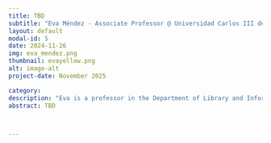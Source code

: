 ```yaml
---
title: TBD
subtitle: "Eva Méndez - Associate Professor @ Universidad Carlos III de Madrid "
layout: default
modal-id: 5
date: 2024-11-26
img: eva_mendez.png
thumbnail: evayellow.png
alt: image-alt
project-date: November 2025

category: 
description: "Eva is a professor in the Department of Library and Information Science at Carlos III University of Madrid, where she has also been the Deputy Vice-Chancellor of Scientific Policy and Strategy and Digital Education. She is the director of the OpenScienceLab research group where various meta-research projects for Open Science are developed, including citizen science as a fundamental component of Open Science. Dr. Méndez was the president of the European Commission's Open Science Policy Platform (2018-2020) and is currently a member of the Board of Directors of CoARA (Coalition for Advancing Research Assessment)."
abstract: TBD



---
```




